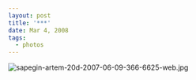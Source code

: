 ```yaml
---
layout: post
title: '***'
date: Mar 4, 2008
tags:
  - photos
---
```


![sapegin-artem-20d-2007-06-09-366-6625-web.jpg](upload://sapegin-artem-20d-2007-06-09-366-6625-web.jpg)
